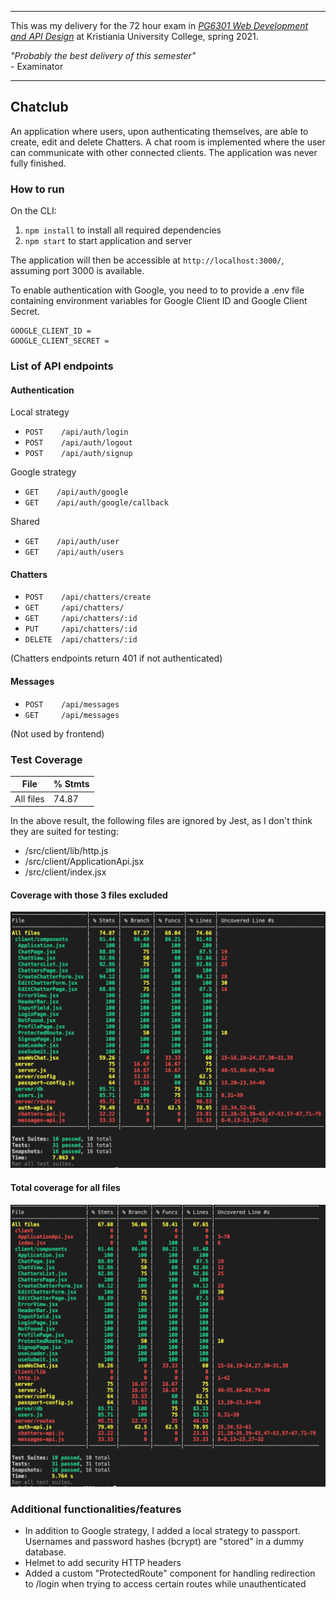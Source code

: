 ***
This was my delivery for the 72 hour exam in [*PG6301 Web Development and API Design*](https://www.kristiania.no/studieportal/school-of-economics-innovation-and-technology/bachelorniva/pg6301/webutvikling-og-api-design?year=2021&period=0) at Kristiania University College, spring 2021. 

*"Probably the best delivery of this semester"*
<br/>
\- Examinator

***

## Chatclub

An application where users, upon authenticating themselves, are able to create, edit and delete Chatters. A chat room is implemented where the user can communicate with other connected clients. The application was never fully finished.


### How to run

On the CLI:
1. `npm install` to install all required dependencies
3. `npm start` to start application and server

The application will then be accessible at `http://localhost:3000/`, assuming port 3000 is available.

To enable authentication with Google, you need to to provide a .env file containing environment variables for Google Client ID and Google Client Secret.

```
GOOGLE_CLIENT_ID = 
GOOGLE_CLIENT_SECRET =
```

### List of API endpoints

#### Authentication
Local strategy
* `POST    /api/auth/login`
* `POST    /api/auth/logout`
* `POST    /api/auth/signup`

Google strategy
* `GET    /api/auth/google`
* `GET    /api/auth/google/callback`

Shared
* `GET    /api/auth/user`
* `GET    /api/auth/users`

#### Chatters
* `POST    /api/chatters/create`
* `GET     /api/chatters/`
* `GET     /api/chatters/:id`
* `PUT     /api/chatters/:id`
* `DELETE  /api/chatters/:id`

(Chatters endpoints return 401 if not authenticated)

#### Messages
* `POST    /api/messages`
* `GET     /api/messages`

(Not used by frontend)

### Test Coverage

| File         | % Stmts         
| -------------|-------------
| All files    | 74.87

In the above result, the following files are ignored by Jest, as I don't think they are suited for testing:
* /src/client/lib/http.js
* /src/client/ApplicationApi.jsx
* /src/client/index.jsx

#### Coverage with those 3 files excluded
![coverage](images/coverage.png)

#### Total coverage for all files
![coverage-total](images/coverage-total.png)

### Additional functionalities/features

* In addition to Google strategy, I added a local strategy to passport. Usernames and password hashes (bcrypt) are "stored" in a dummy database.
* Helmet to add security HTTP headers
* Added a custom "ProtectedRoute" component for handling redirection to /login when trying to access certain routes while unauthenticated

